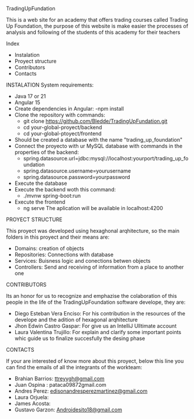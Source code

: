 TradingUpFundation

This is a web site for an academy that offers trading courses called Trading Up Foundation, the purpose of this website is make easier the processes of analysis and following of the students of this academy for their teachers

Index 

- Instalation
- Proyect structure
- Contributors
- Contacts

INSTALATION
System requirements:
- Java 17 or 21
- Angular 15
- Create dependencies in Angular:
    -npm install
- Clone the repository with commands:
  - git clone https://github.com/Bledde/TradingUpFundation.git
  - cd your-global-proyect/backend
  - cd your-global-ptoyect/frontend
- Should be created a database with the name "trading_up_foundation"
- Connect the proyecto with ur MySQL database with commands in the properties of the backend: 
  - spring.datasource.url=jdbc:mysql://localhost:yourport/trading_up_foundation
  - spring.datasource.username=yourusername
  - spring.datasource.password=yourpassword
- Execute the database
- Execute the backend woth this command: 
  - ./mvnw spring-boot:run
- Execute the frontend
  - ng serve
The aplication will be available in localhost:4200

PROYECT STRUCTURE

This proyect was developed using hexaghonal arqhitecture, so the main folders in this proyect and their means are: 
- Domains: creation of objects
- Repositories: Connections with database
- Services: Buisness logic and conections betwen objects
- Controllers: Send and receiving of information from a place to another one

CONTRIBUTORS

Its an honor for us to recognize and emphazise the colaboration of this people in the life of the TradingUpFoundation software develope, they are: 
- Diego Esteban Vera Enciso: For his contribution in the resources of the develope and the adition of hexagonal arqhitecture
- Jhon Edwin Castro Gaspar: For give us an IntelliJ Ulltimate account
- Laura Valentina Trujillo: For explain and clarify some important points whic guide us to finalize succesfully the desing phase

CONTACTS

If your are interested of know more about this proyect, below this line you can find the emails of all the integrants of the workteam: 
- Brahian Barrios: ttreyygh@gmail.com
- Juan Ospina : pataca09872gmail.com
- Andres Perez: edisonandresperezmartinez@gmail.com
- Laura Orjuela:
- James Acosta:
- Gustavo Garzon: Androidesito18@gmail.com
